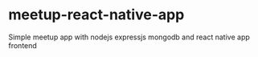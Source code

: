 # meetup-react-native-app
Simple meetup app with nodejs expressjs mongodb and react native app frontend

